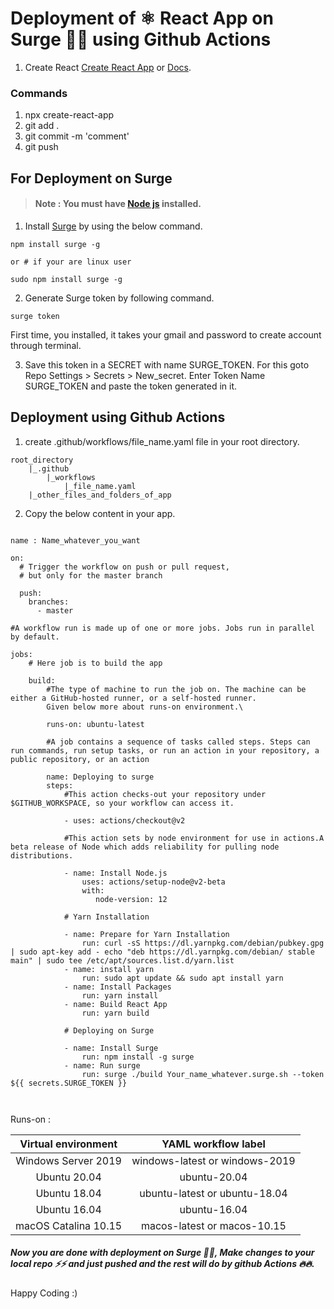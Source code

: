# Deployment of ⚛️ React App on Surge :rocket:✨ using Github Actions

1. Create React [Create React App](https://github.com/facebook/create-react-app) or [Docs](https://create-react-app.dev/docs/getting-started).

### Commands 

1. npx create-react-app
2. git add .
3. git commit -m 'comment'
4. git push

## For Deployment on Surge

> #### Note : You must have [Node js](https://nodejs.org/en/download/) installed.

1. Install [Surge](https://nodejs.org/en/download/) by using the below command.

```
npm install surge -g

or # if your are linux user

sudo npm install surge -g
```

2. Generate Surge token by following command.

```
surge token
```

First time, you installed, it takes your gmail and password to create account through terminal.

3. Save this token in a SECRET with name SURGE_TOKEN. For this goto Repo Settings > Secrets > New_secret. Enter Token Name SURGE_TOKEN and paste the token generated in it.

## Deployment using Github Actions

1. create .github/workflows/file_name.yaml file in your root directory.

```
root_directory
    |_.github
        |_workflows
            |_file_name.yaml
    |_other_files_and_folders_of_app
```

2. Copy the below content in your app.

```

name : Name_whatever_you_want

on:
  # Trigger the workflow on push or pull request,
  # but only for the master branch

  push:
    branches:
      - master
  
#A workflow run is made up of one or more jobs. Jobs run in parallel by default. 

jobs:
    # Here job is to build the app

    build:
        #The type of machine to run the job on. The machine can be either a GitHub-hosted runner, or a self-hosted runner.
        Given below more about runs-on environment.\

        runs-on: ubuntu-latest

        #A job contains a sequence of tasks called steps. Steps can run commands, run setup tasks, or run an action in your repository, a public repository, or an action 

        name: Deploying to surge
        steps:
            #This action checks-out your repository under $GITHUB_WORKSPACE, so your workflow can access it.

            - uses: actions/checkout@v2

            #This action sets by node environment for use in actions.A beta release of Node which adds reliability for pulling node distributions.

            - name: Install Node.js
                uses: actions/setup-node@v2-beta
                with:
                   node-version: 12
                
            # Yarn Installation

            - name: Prepare for Yarn Installation
                run: curl -sS https://dl.yarnpkg.com/debian/pubkey.gpg | sudo apt-key add - echo "deb https://dl.yarnpkg.com/debian/ stable main" | sudo tee /etc/apt/sources.list.d/yarn.list
            - name: install yarn
                run: sudo apt update && sudo apt install yarn
            - name: Install Packages
                run: yarn install
            - name: Build React App
                run: yarn build

            # Deploying on Surge

            - name: Install Surge
                run: npm install -g surge
            - name: Run surge
                run: surge ./build Your_name_whatever.surge.sh --token ${{ secrets.SURGE_TOKEN }}



```

Runs-on :

|  Virtual environment 	|       YAML workflow label      	|
|:--------------------:	|:------------------------------:	|
| Windows Server 2019  	| windows-latest or windows-2019 	|
| Ubuntu 20.04         	| ubuntu-20.04                   	|
| Ubuntu 18.04         	| ubuntu-latest or ubuntu-18.04  	|
| Ubuntu 16.04         	| ubuntu-16.04                   	|
| macOS Catalina 10.15 	| macos-latest or macos-10.15    	|


##### Now you are done with deployment on Surge 👏👏, Make changes to your local repo ⚡️⚡️ and just pushed and the rest will do by github Actions :fire::fire:.

Happy Coding :)